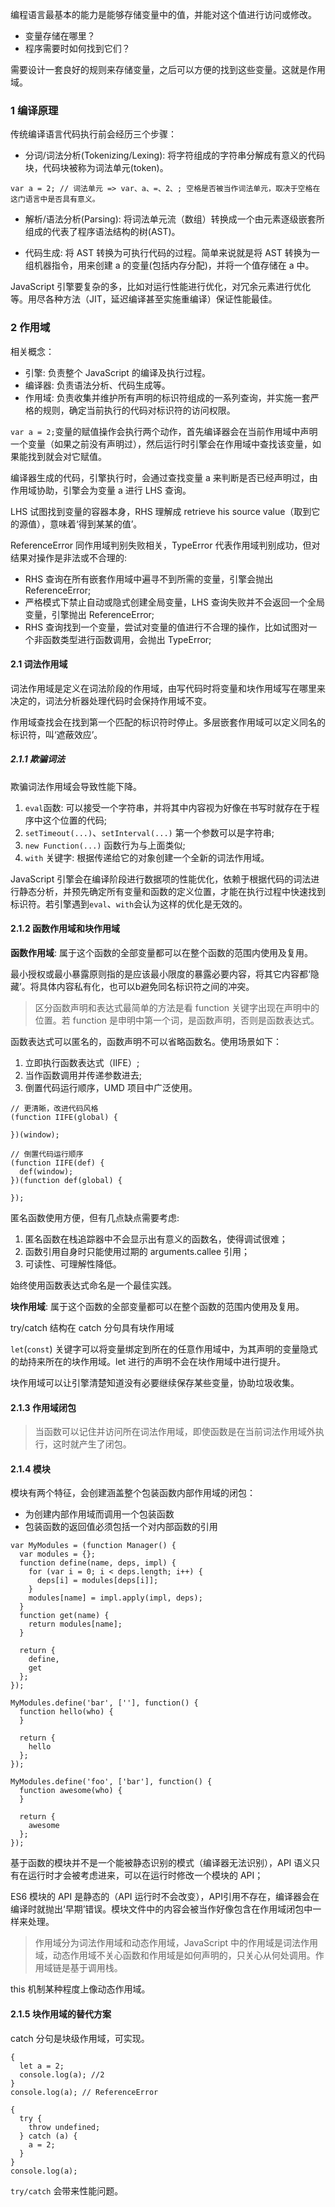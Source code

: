 编程语言最基本的能力是能够存储变量中的值，并能对这个值进行访问或修改。

- 变量存储在哪里？
- 程序需要时如何找到它们？

需要设计一套良好的规则来存储变量，之后可以方便的找到这些变量。这就是作用域。

### 1 编译原理

传统编译语言代码执行前会经历三个步骤：
- 分词/词法分析(Tokenizing/Lexing): 将字符组成的字符串分解成有意义的代码块，代码块被称为词法单元(token)。

```
var a = 2; // 词法单元 => var、a、=、2、; 空格是否被当作词法单元，取决于空格在这门语言中是否具有意义。
```

- 解析/语法分析(Parsing): 将词法单元流（数组）转换成一个由元素逐级嵌套所组成的代表了程序语法结构的树(AST)。

- 代码生成: 将 AST 转换为可执行代码的过程。简单来说就是将 AST 转换为一组机器指令，用来创建 a 的变量(包括内存分配)，并将一个值存储在 a 中。

JavaScript 引擎要复杂的多，比如对运行性能进行优化，对冗余元素进行优化等。用尽各种方法（JIT，延迟编译甚至实施重编译）保证性能最佳。

### 2 作用域

相关概念：
- 引擎: 负责整个 JavaScript 的编译及执行过程。
- 编译器: 负责语法分析、代码生成等。
- 作用域: 负责收集并维护所有声明的标识符组成的一系列查询，并实施一套严格的规则，确定当前执行的代码对标识符的访问权限。

`var a = 2;`变量的赋值操作会执行两个动作，首先编译器会在当前作用域中声明一个变量（如果之前没有声明过），然后运行时引擎会在作用域中查找该变量，如果能找到就会对它赋值。

编译器生成的代码，引擎执行时，会通过查找变量 a 来判断是否已经声明过，由作用域协助，引擎会为变量 a 进行 LHS 查询。

LHS 试图找到变量的容器本身，RHS 理解成 retrieve his source value（取到它的源值），意味着‘得到某某的值’。

ReferenceError 同作用域判别失败相关，TypeError 代表作用域判别成功，但对结果对操作是非法或不合理的:
- RHS 查询在所有嵌套作用域中遍寻不到所需的变量，引擎会抛出 ReferenceError;
- 严格模式下禁止自动或隐式创建全局变量，LHS 查询失败并不会返回一个全局变量，引擎抛出 ReferenceError;
- RHS 查询找到一个变量，尝试对变量的值进行不合理的操作，比如试图对一个非函数类型进行函数调用，会抛出 TypeError;

#### 2.1 词法作用域

词法作用域是定义在词法阶段的作用域，由写代码时将变量和块作用域写在哪里来决定的，词法分析器处理代码时会保持作用域不变。

作用域查找会在找到第一个匹配的标识符时停止。多层嵌套作用域可以定义同名的标识符，叫‘遮蔽效应’。


##### 2.1.1 欺骗词法

欺骗词法作用域会导致性能下降。

1. `eval`函数: 可以接受一个字符串，并将其中内容视为好像在书写时就存在于程序中这个位置的代码;
2. `setTimeout(...)`、`setInterval(...)` 第一个参数可以是字符串;
3. `new Function(...)` 函数行为与上面类似;
4. `with` 关键字: 根据传递给它的对象创建一个全新的词法作用域。

JavaScript 引擎会在编译阶段进行数据项的性能优化，依赖于根据代码的词法进行静态分析，并预先确定所有变量和函数的定义位置，才能在执行过程中快速找到标识符。若引擎遇到`eval`、`with`会认为这样的优化是无效的。

#### 2.1.2 函数作用域和块作用域

**函数作用域**: 属于这个函数的全部变量都可以在整个函数的范围内使用及复用。

最小授权或最小暴露原则指的是应该最小限度的暴露必要内容，将其它内容都‘隐藏’。将具体内容私有化，也可以b避免同名标识符之间的冲突。

> 区分函数声明和表达式最简单的方法是看 function 关键字出现在声明中的位置。若 function 是申明中第一个词，是函数声明，否则是函数表达式。

函数表达式可以匿名的，函数声明不可以省略函数名。使用场景如下：

1. 立即执行函数表达式（IIFE）;
2. 当作函数调用并传递参数进去;
3. 倒置代码运行顺序，UMD 项目中广泛使用。

```
// 更清晰，改进代码风格
(function IIFE(global) {

})(window);

// 倒置代码运行顺序
(function IIFE(def) {
  def(window);
})(function def(global) {

});
```

匿名函数使用方便，但有几点缺点需要考虑:
1. 匿名函数在栈追踪器中不会显示出有意义的函数名，使得调试很难；
2. 函数引用自身时只能使用过期的 arguments.callee 引用；
3. 可读性、可理解性降低。

始终使用函数表达式命名是一个最佳实践。

**块作用域**: 属于这个函数的全部变量都可以在整个函数的范围内使用及复用。

try/catch 结构在 catch 分句具有块作用域

`let`(`const`) 关键字可以将变量绑定到所在的任意作用域中，为其声明的变量隐式的劫持来所在的块作用域。let 进行的声明不会在块作用域中进行提升。

块作用域可以让引擎清楚知道没有必要继续保存某些变量，协助垃圾收集。

#### 2.1.3 作用域闭包

> 当函数可以记住并访问所在词法作用域，即使函数是在当前词法作用域外执行，这时就产生了闭包。

#### 2.1.4 模块

模块有两个特征，会创建涵盖整个包装函数内部作用域的闭包：
- 为创建内部作用域而调用一个包装函数
- 包装函数的返回值必须包括一个对内部函数的引用

```
var MyModules = (function Manager() {
  var modules = {};
  function define(name, deps, impl) {
    for (var i = 0; i < deps.length; i++) {
      deps[i] = modules[deps[i]];
    }
    modules[name] = impl.apply(impl, deps);
  }
  function get(name) {
    return modules[name];
  }

  return {
    define,
    get
  };
});

MyModules.define('bar', [''], function() {
  function hello(who) {
  }

  return {
    hello
  };
});

MyModules.define('foo', ['bar'], function() {
  function awesome(who) {
  }

  return {
    awesome
  };
});
```

基于函数的模块并不是一个能被静态识别的模式（编译器无法识别），API 语义只有在运行时才会被考虑进来，可以在运行时修改一个模块的 API；

ES6 模块的 API 是静态的（API 运行时不会改变），API引用不存在，编译器会在编译时就抛出‘早期’错误。模块文件中的内容会被当作好像包含在作用域闭包中一样来处理。

> 作用域分为词法作用域和动态作用域，JavaScript 中的作用域是词法作用域，动态作用域不关心函数和作用域是如何声明的，只关心从何处调用。作用域链是基于调用栈。

this 机制某种程度上像动态作用域。

#### 2.1.5 块作用域的替代方案

catch 分句是块级作用域，可实现。

```
{
  let a = 2;
  console.log(a); //2
}
console.log(a); // ReferenceError
```
```
{
  try {
    throw undefined;
  } catch (a) {
    a = 2;
  }
}
console.log(a);
```
`try/catch` 会带来性能问题。
